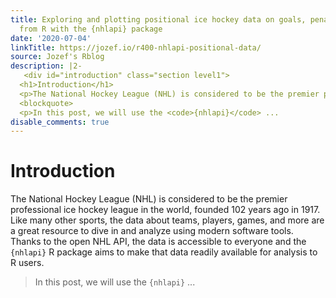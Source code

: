 ```yaml
---
title: Exploring and plotting positional ice hockey data on goals, penalties and more
  from R with the {nhlapi} package
date: '2020-07-04'
linkTitle: https://jozef.io/r400-nhlapi-positional-data/
source: Jozef's Rblog
description: |2-
   <div id="introduction" class="section level1">
  <h1>Introduction</h1>
  <p>The National Hockey League (NHL) is considered to be the premier professional ice hockey league in the world, founded 102 years ago in 1917. Like many other sports, the data about teams, players, games, and more are a great resource to dive in and analyze using modern software tools. Thanks to the open NHL API, the data is accessible to everyone and the <code>{nhlapi}</code> R package aims to make that data readily available for analysis to R users.</p>
  <blockquote>
  <p>In this post, we will use the <code>{nhlapi}</code> ...
disable_comments: true
---
```

 <div id="introduction" class="section level1">
<h1>Introduction</h1>
<p>The National Hockey League (NHL) is considered to be the premier professional ice hockey league in the world, founded 102 years ago in 1917. Like many other sports, the data about teams, players, games, and more are a great resource to dive in and analyze using modern software tools. Thanks to the open NHL API, the data is accessible to everyone and the <code>{nhlapi}</code> R package aims to make that data readily available for analysis to R users.</p>
<blockquote>
<p>In this post, we will use the <code>{nhlapi}</code> ...